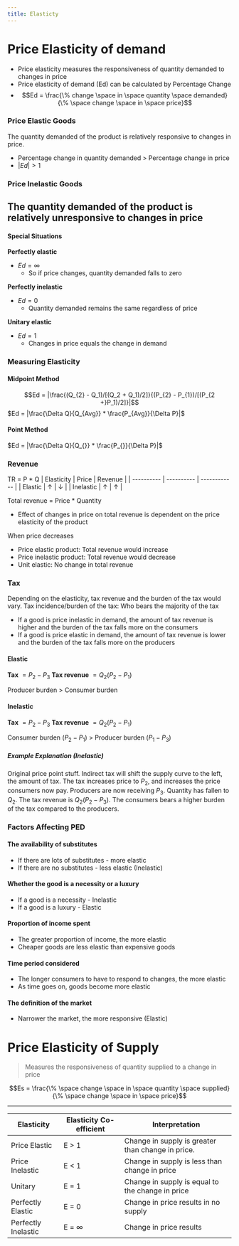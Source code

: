 ```yaml
---
title: Elasticty
---
```

# Price Elasticity of demand
- Price elasticity measures the responsiveness of quantity demanded to changes in price
- Price elasticity of demand (Ed) can be calculated by Percentage Change
- $$Ed = \frac{\% change \space in \space quantity \space demanded}{\%  \space change \space in \space price}$$


### Price Elastic Goods
The quantity demanded of the product is relatively responsive to changes in price.
- Percentage change in quantity demanded > Percentage change in price
- $|Ed| > 1$

### Price Inelastic Goods
The quantity demanded of the product is relatively unresponsive to changes in price
- 

#### Special Situations
**Perfectly elastic**
- $Ed = \infty$ 
	- So if price changes, quantity demanded falls to zero

**Perfectly inelastic**
- $Ed = 0$
	- Quantity demanded remains the same regardless of price

**Unitary elastic**
- $Ed = 1$
	- Changes in price equals the change in demand


### Measuring Elasticity
#### Midpoint Method
$$Ed = |\frac{(Q_{2} - Q_1)/[(Q_2 + Q_1)/2]}{(P_{2} - P_{1})/[(P_{2 +}P_1)/2]}|$$
$Ed = |\frac{\Delta Q}{Q_{Avg}} * \frac{P_{Avg}}{\Delta P}|$

#### Point Method
$Ed = |\frac{\Delta Q}{Q_{}} * \frac{P_{}}{\Delta P}|$



### Revenue
TR = P * Q
| Elasticity | Price      | Revenue      |
| ---------- | ---------- | ------------ |
| Elastic    | $\uparrow$ | $\downarrow$ |
| Inelastic  | $\uparrow$ | $\uparrow$ |

Total revenue = Price * Quantity
- Effect of changes in price on total revenue is dependent on the price elasticity of the product

When price decreases
- Price elastic product: Total revenue would increase
- Price inelastic product: Total revenue would decrease
- Unit elastic: No change in total revenue

### Tax
Depending on the elasticity, tax revenue and the burden of the tax would vary.
Tax incidence/burden of the tax: Who bears the majority of the tax
- If a good is price inelastic in demand, the amount of tax revenue is higher and the burden of the tax falls more on the consumers
- If a good is price elastic in demand, the amount of tax revenue is lower and the burden of the tax falls more on the producers


#### Elastic
**Tax** $= P_{2} - P_3$
**Tax revenue** $= Q_2(P_{2} - P_{1})$

Producer burden > Consumer burden

#### Inelastic
**Tax** $= P_{2} - P_3$
**Tax revenue** $= Q_2(P_{2} - P_{1})$

Consumer burden ($P_{2} - P_{1}$) > Producer burden ($P_{1} - P_{3}$)

##### Example Explanation (Inelastic)
Original price point stuff.
Indirect tax will shift the supply curve to the left, the amount of tax. The tax increases price to $P_2$, and increases the price consumers now pay. Producers are now receiving $P_3$. Quantity has fallen to $Q_2$. The tax revenue is $Q_2(P_{2} - P_{3})$. The consumers bears a higher burden of the tax compared to the producers. 


### Factors Affecting PED
#### The availability of substitutes
- If there are lots of substitutes - more elastic
- If there are no substitutes - less elastic (Inelastic)

#### Whether the good is a necessity or a luxury
- If a good is a necessity - Inelastic
- If a good is a luxury - Elastic

#### Proportion of income spent
- The greater proportion of income, the more elastic
- Cheaper goods are less elastic than expensive goods

#### Time period considered
- The longer consumers to have to respond to changes, the more elastic
- As time goes on, goods become more elastic

#### The definition of the market
- Narrower the market, the more responsive (Elastic)


# Price Elasticity of Supply
> Measures the responsiveness of quantity supplied to a change in price

$$Es = \frac{\% \space change \space in \space quantity \space supplied}{\% \space change \space in \space price}$$

---
| Elasticity          | Elasticity Co-efficient | Interpretation                                    |
| ------------------- | ----------------------- | ------------------------------------------------- |
| Price Elastic       | E > 1                   | Change in supply is greater than change in price. |
| Price Inelastic     | E < 1                   | Change in supply is less than change in price     |
| Unitary             | E = 1                   | Change in supply is equal to the change in price  |
| Perfectly Elastic   | E = 0                   | Change in price results in no supply              |
| Perfectly Inelastic | E = $\infty$            | Change in price results                                                   |



















